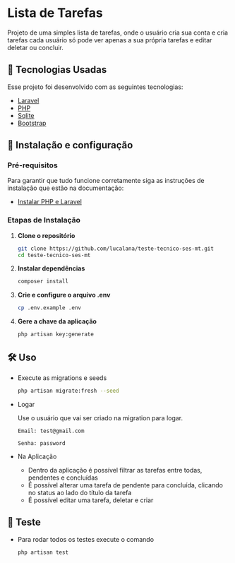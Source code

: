 # Lista de Tarefas

Projeto de uma simples lista de tarefas, onde o usuário cria sua conta e cria tarefas cada usuário 
só pode ver apenas a sua própria tarefas e editar deletar ou concluir.

## 📌 Tecnologias Usadas

Esse projeto foi desenvolvido com as seguintes tecnologias:

-   [Laravel](https://laravel.com/)
-   [PHP](https://www.php.net/)
-   [Sqlite](https://www.sqlite.org/)
-   [Bootstrap](https://getbootstrap.com/docs/5.3/getting-started/introduction/)


## 🚀 Instalação e configuração

### Pré-requisitos

Para garantir que tudo funcione corretamente siga as instruções de instalação que estão na documentação:

-   [Instalar PHP e Laravel](https://laravel.com/docs/12.x/installation#installing-php)

### Etapas de Instalação

1. **Clone o repositório**

    ```sh
    git clone https://github.com/lucalana/teste-tecnico-ses-mt.git
    cd teste-tecnico-ses-mt
    ```

2. **Instalar dependências**

    ```sh
    composer install
    ```

3. **Crie e configure o arquivo .env**

    ```sh
    cp .env.example .env
    ```

4. **Gere a chave da aplicação**

    ```sh
    php artisan key:generate
    ```

## 🛠 Uso

-   Execute as migrations e seeds
    ```sh
    php artisan migrate:fresh --seed
    ```

-   Logar

    Use o usuário que vai ser criado na migration para logar.
    
        Email: test@gmail.com

        Senha: password

- Na Aplicação 

    - Dentro da aplicação é possível filtrar as tarefas entre todas, pendentes e concluídas
    - É possível alterar uma tarefa de pendente para concluída, clicando no status ao lado do título da tarefa
    - É possível editar uma tarefa, deletar e criar

## 🧪 Teste

-   Para rodar todos os testes execute o comando 
    ```sh
    php artisan test
    ```
